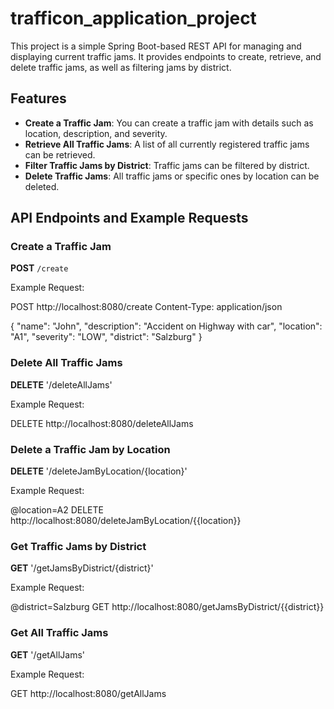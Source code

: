 # trafficon_application_project

This project is a simple Spring Boot-based REST API for managing and displaying current traffic jams. It provides endpoints to create, retrieve, and delete traffic jams, as well as filtering jams by district.

## Features
- **Create a Traffic Jam**: You can create a traffic jam with details such as location, description, and severity.
- **Retrieve All Traffic Jams**: A list of all currently registered traffic jams can be retrieved.
- **Filter Traffic Jams by District**: Traffic jams can be filtered by district.
- **Delete Traffic Jams**: All traffic jams or specific ones by location can be deleted.

## API Endpoints and Example Requests

### Create a Traffic Jam

**POST** `/create`

Example Request:

POST http://localhost:8080/create
Content-Type: application/json

{
  "name": "John",
  "description": "Accident on Highway with car",
  "location": "A1",
  "severity": "LOW",
  "district": "Salzburg"
}

### Delete All Traffic Jams
**DELETE** '/deleteAllJams'

Example Request:

DELETE http://localhost:8080/deleteAllJams

### Delete a Traffic Jam by Location
**DELETE** '/deleteJamByLocation/{location}'

Example Request:

@location=A2
DELETE http://localhost:8080/deleteJamByLocation/{{location}}

### Get Traffic Jams by District
**GET** '/getJamsByDistrict/{district}'

Example Request:

@district=Salzburg
GET http://localhost:8080/getJamsByDistrict/{{district}}

### Get All Traffic Jams
**GET** '/getAllJams'

Example Request:

GET http://localhost:8080/getAllJams





